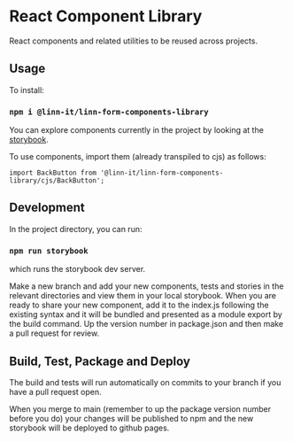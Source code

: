 # React Component Library

React components and related utilities to be reused across projects.


## Usage
To install:

### `npm i @linn-it/linn-form-components-library`

You can explore components currently in the project by looking at the [storybook](https://linn.github.io/react-components-library).

To use components, import them (already transpiled to cjs) as follows:

```
import BackButton from '@linn-it/linn-form-components-library/cjs/BackButton';
```

## Development

In the project directory, you can run:

### `npm run storybook`

which runs the storybook dev server.

Make a new branch and add your new components, tests and stories in the relevant directories and view them in your local storybook.
When you are ready to share your new component, add it to the index.js following the existing syntax and it will be bundled and presented as a module export by the build command. Up the version number in package.json and then make a pull request for review.

## Build, Test, Package and Deploy
The build and tests will run automatically on commits to your branch if you have a pull request open. 

When you merge to main (remember to up the package version number before you do) your changes will be published to npm and the new storybook will be deployed to github pages.
